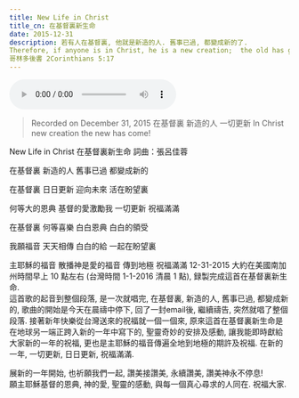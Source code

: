 ```yaml
---
title: New Life in Christ
title_cn: 在基督裏新生命
date: 2015-12-31
description: 若有人在基督裏, 他就是新造的人. 舊事已過, 都變成新的了.  
Therefore, if anyone is in Christ, he is a new creation;  the old has gone, the new has come!
哥林多後書 2Corinthians 5:17
---
```


<audio controls src="/content/posts/holy-holy-holy/holy-holy-holy-choir.mp3"></audio>

>Recorded on December 31, 2015
>在基督裏
>新造的人
>一切更新
>In Christ
>new creation
>the new has come! 

New Life in Christ
在基督裏新生命
詞曲：張呂佳蓉

在基督裏
新造的人
舊事已過
都變成新的

在基督裏
日日更新
迎向未來
活在盼望裏

何等大的恩典
基督的愛激勵我
一切更新
祝福滿滿

在基督裏
何等喜樂
白白恩典
白白的領受

我願福音
天天相傳
白白的給
一起在盼望裏

主耶穌的福音
散播神是愛的福音
傳到地極
祝福滿滿
12-31-2015 大約在美國南加州時間早上 10 點左右 (台灣時間 1-1-2016   清晨 1 點), 録製完成這首在基督裏新生命.  
​這首歌的起音到整個段落, 是一次就唱完, 在基督裏, 新造的人, 舊事已過, 都變成新的, 歌曲的開始是今天在晨禱中停下, 回了一封email後, 繼續禱告, 突然就唱了整個段落. 接著新年快樂從台灣送來的祝福就一個一個來, 原來這首在基督裏新生命是在地球另一端正跨入新的一年中寫下的, 聖靈奇妙的安排及感動, 讓我能即時獻給大家新的一年的祝福, 更也是主耶穌的福音傳遍全地到地極的期許及祝福.  在新的一年, 一切更新, 日日更新, 祝福滿滿.  

展新的一年開始, 也祈願我們一起, 讚美接讚美, 永續讚美, 讚美神永不停息!
​   
願主耶穌基督的恩典, 神的愛, 聖靈的感動, 與每一個真心尋求的人同在.  祝福大家.